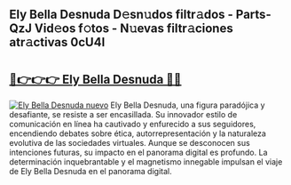 ## Ely Bella Desnuda D𝚎sn𝚞dos filtr𝚊dos - Parts-QzJ Vid𝚎os f𝚘tos - N𝚞evas filtr𝚊ciones atr𝚊ctivas 0cU4I

# <h2><a href="http://mb92ar.tromn.icu/?c=Ely+Bella+Desnuda">🔗👉👉👉 Ely Bella Desnuda 🔗🔗</a></h2>

[![Ely Bella Desnuda nuevo](https://i.imgur.com/pEAQMta.gif)](http://mb92ar.tromn.icu/?c=Ely+Bella+Desnuda)
Ely Bella Desnuda, una figura paradójica y desafiante, se resiste a ser encasillada. Su innovador estilo de comunicación en línea ha cautivado y enfurecido a sus seguidores, encendiendo debates sobre ética, autorrepresentación y la naturaleza evolutiva de las sociedades virtuales. Aunque se desconocen sus intenciones futuras, su impacto en el panorama digital es profundo. La determinación inquebrantable y el magnetismo innegable impulsan el viaje de Ely Bella Desnuda en el panorama digital.
